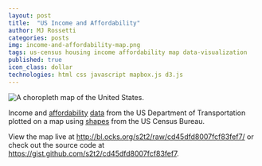 ```yaml
---
layout: post
title:  "US Income and Affordability"
author: MJ Rossetti
categories: posts
img: income-and-affordability-map.png
tags: us-census housing income affordability map data-visualization
published: true
icon_class: dollar
technologies: html css javascript mapbox.js d3.js
---
```


![A choropleth map of the United States.](/assets/images/income-and-affordability-map.png "Income and Affordability Map")

Income and [affordability](http://en.wiktionary.org/wiki/affordability)
 [data](https://gist.github.com/s2t2/cd45dfd8007fcf83fef7#affordability-data)
 from the US Department of Transportation
 plotted on a map using [shapes](https://www.census.gov/geo/maps-data/data/cbf/cbf_msa.html)
 from the US Census Bureau.

View the map live at http://bl.ocks.org/s2t2/raw/cd45dfd8007fcf83fef7/ or check out the source code at https://gist.github.com/s2t2/cd45dfd8007fcf83fef7.
